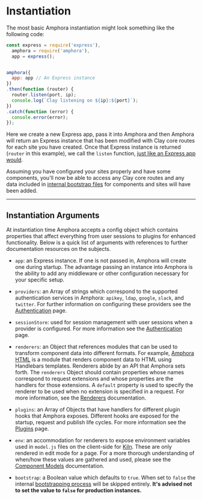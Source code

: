 # Instantiation

The most basic Amphora instantiation might look something like the following code:

```javascript
const express = require('express'),
  amphora = require('amphora'),
  app = express();


amphora({
  app: app // An Express instance
})
.then(function (router) {
  router.listen(port, ip);
  console.log(`Clay listening on ${ip}:${port}`);
})
.catch(function (error) {
  console.error(error);
});
```

Here we create a new Express app, pass it into Amphora and then Amphora will return an Express instance that has been modified with Clay core routes for each site you have created. Once that Express instance is returned (`router` in this example), we call the `listen` function, [just like an Express app would](http://expressjs.com/en/api.html#app.listen).

Assuming you have configured your sites properly and have some components, you'll now be able to access any Clay core routes and any data included in [internal bootstrap files](./bootstrap.md) for components and sites will have been added.

- - -

## Instantiation Arguments

At instantiation time Amphora accepts a config object which contains properties that affect everything from user sessions to plugins for enhanced functionality. Below is a quick list of arguments with references to further documentation resources on the subjects.

- `app`: an Express instance. If one is not passed in, Amphora will create one during startup. The advantage passing an instance into Amphora is the ability to add any middleware or other configuration necessary for your specific setup.

- `providers`: an Array of strings which correspond to the supported authentication services in Amphora: `apikey`, `ldap`, `google`, `slack`, and `twitter`. For further information on configuring these providers see the [Authentication](authentication.md) page.

- `sessionStore`: used for session management with user sessions when a provider is configured. For more information see the [Authentication](authentication.md) page.

- `renderers`: an Object that references modules that can be used to transform component data into different formats. For example, [Amphora HTML](https://github.com/clay/amphora-html) is a module that renders component data to HTML using Handlebars templates. Renderers abide by an API that Amphora sets forth. The `renderers` Object should contain properties whose names correspond to request extensions and whose properties are the handlers for those extensions. A `default` property is used to specify the renderer to be used when no extension is specified in a request. For more information, see the [Renderers](authentication.md) documentation.

- `plugins`: an Array of Objects that have handlers for different plugin hooks that Amphora exposes. Different hooks are exposed for the startup, request and publish life cycles. For more information see the [Plugins](plugins.md) page.

- `env`: an accommodation for renderers to expose environment variables used in `model.js` files on the client-side for [Kiln](https://github.com/clay/clay-kiln). These are only rendered in edit mode for a page. For a more thorough understanding of when/how these values are gathered and used, please see the [Component Models](models.md) documentation.

- `bootstrap`: a Boolean value which defaults to `true`. When set to `false` the internal [bootstrapping process](./bootstrap.md#skipping-bootstrapping) will be skipped entirely. **It's advised not to set the value to `false` for production instances.**
